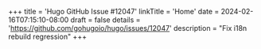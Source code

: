 +++
title = 'Hugo GitHub Issue #12047'
linkTitle = 'Home'
date = 2024-02-16T07:15:10-08:00
draft = false
details = 'https://github.com/gohugoio/hugo/issues/12047'
description = "Fix i18n rebuild regression"
+++
